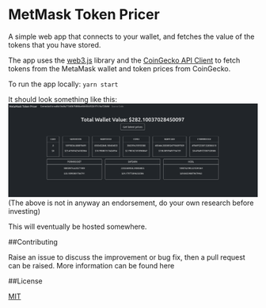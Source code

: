 # MetMask Token Pricer

A simple web app that connects to your wallet, and fetches the value of the tokens that you have stored.

The app uses the [web3.js](https://github.com/ChainSafe/web3.js) library  and the [CoinGecko API Client](https://github.com/miscavage/CoinGecko-API)
to fetch tokens from the MetaMask wallet and token prices from CoinGecko.

To run the app locally: `yarn start`

It should look something like this:
![screenshot.png](screenshot.png)
(The above is not in anyway an endorsement, do your own research before investing)


This will eventually be hosted somewhere.

##Contributing

Raise an issue to discuss the improvement or bug fix, then a pull request can be raised. More information can be found here

##License

[MIT](LICENSE)
